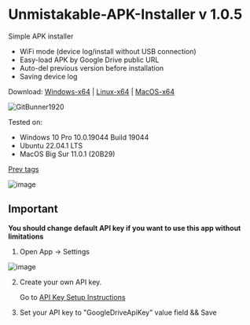 # Unmistakable-APK-Installer v 1.0.5
Simple APK installer

- WiFi mode (device log/install without USB connection)
- Easy-load APK by Google Drive public URL
- Auto-del previous version before installation
- Saving device log

Download:
[Windows-x64](https://github.com/Proton-V/Unmistakable-APK-Installer/releases/latest/download/UnmistakableAPKInstaller-win-x64.exe) | 
[Linux-x64](https://github.com/Proton-V/Unmistakable-APK-Installer/releases/latest/download/UnmistakableAPKInstaller-linux-x64) | 
[MacOS-x64](https://github.com/Proton-V/Unmistakable-APK-Installer/releases/latest/download/UnmistakableAPKInstaller-osx-x64)

![GitBunner1920](https://user-images.githubusercontent.com/65833201/199653349-81f39a7e-2c42-489e-9973-6da3614e8d3e.png)

Tested on:
- Windows 10 Pro 10.0.19044 Build 19044
- Ubuntu 22.04.1 LTS
- MacOS Big Sur 11.0.1 (20B29)

[Prev tags](https://github.com/Proton-V/Unmistakable-APK-Installer/tags)

![image](https://user-images.githubusercontent.com/65833201/199654325-afa5855e-f704-49e0-95e7-c360861354ce.png)

## Important
**You should change default API key if you want to use this app without limitations**

1. Open App -> Settings

![image](https://user-images.githubusercontent.com/65833201/199654449-f4024a4e-9564-4fc3-8630-94efdb7b8864.png)

2. Create your own API key.

    Go to [API Key Setup Instructions](https://developers.google.com/drive/api/guides/enable-drive-api)

3. Set your API key to "GoogleDriveApiKey" value field && Save
